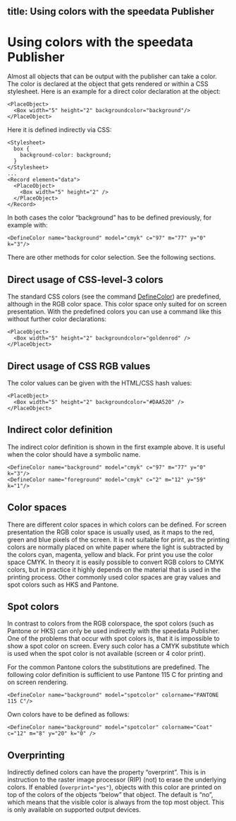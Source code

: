 title: Using colors with the speedata Publisher
---
Using colors with the speedata Publisher
========================================

Almost all objects that can be output with the publisher can take a color. The color is declared at the object that gets rendered or within a CSS stylesheet. Here is an example for a direct color declaration at the object:


    <PlaceObject>
      <Box width="5" height="2" backgroundcolor="background"/>
    </PlaceObject>

Here it is defined indirectly via CSS:


    <Stylesheet>
      box {
        background-color: background;
      }
    </Stylesheet>
    ...
    <Record element="data">
      <PlaceObject>
        <Box width="5" height="2" />
      </PlaceObject>
    </Record>


In both cases the color “background” has to be defined previously, for example with:

    <DefineColor name="background" model="cmyk" c="97" m="77" y="0" k="3"/>

There are other methods for color selection. See the following sections.

Direct usage of CSS-level-3 colors
----------------------------------

The standard CSS colors (see the command [DefineColor](../commands-en/definecolor.html)) are predefined, although in the RGB color space. This color space only suited for on screen presentation. With the predefined colors you can use a command like this without further color declarations:

    <PlaceObject>
      <Box width="5" height="2" backgroundcolor="goldenrod" />
    </PlaceObject>


Direct usage of CSS RGB values
------------------------------

The color values can be given with the HTML/CSS hash values:

    <PlaceObject>
      <Box width="5" height="2" backgroundcolor="#DAA520" />
    </PlaceObject>

Indirect color definition
------------------------

The indirect color definition is shown in the first example above. It is useful when the color should have a symbolic name.

    <DefineColor name="background" model="cmyk" c="97" m="77" y="0" k="3"/>
    <DefineColor name="foreground" model="cmyk" c="2" m="12" y="59" k="1"/>


Color spaces
------------

There are different color spaces in which colors can be defined. For screen presentation the RGB color space is usually used, as it maps to the red, green and blue pixels of the screen. It is not suitable for print, as the printing colors are normally placed on white paper where the light is subtracted by the colors cyan, magenta, yellow and black. For print you use the color space CMYK. In theory it is easily possible to convert RGB colors to CMYK colors, but in practice it highly depends on the material that is used in the printing process. Other commonly used color spaces are gray values and spot colors such as HKS and Pantone.

Spot colors
-----------

In contrast to colors from the RGB colorspace, the spot colors (such as
Pantone or HKS) can only be used indirectly with the speedata Publisher. One
of the problems that occur with spot colors is, that it is impossible to show
a spot color on screen. Every such color has a CMYK substitute which is used
when  the spot color is not available (screen or 4 color print).

For the common Pantone colors the substitutions are predefined. The following color definition is sufficient to use Pantone 115 C for printing and on screen rendering.

    <DefineColor name="background" model="spotcolor" colorname="PANTONE 115 C"/>


Own colors have to be defined as follows:


    <DefineColor name="background" model="spotcolor" colorname="Coat" c="12" m="8" y="20" k="0" />


Overprinting
------------

Indirectly defined colors can have the property “overprint”. This is in
instruction to the raster image processor (RIP) (not) to erase the underlying
colors. If enabled (`overprint="yes"`), objects with this color are printed on
top of the colors of the objects “below” that object. The default is “no”,
which means that the visible color is always from the top most object. This is
only available on supported output devices.





